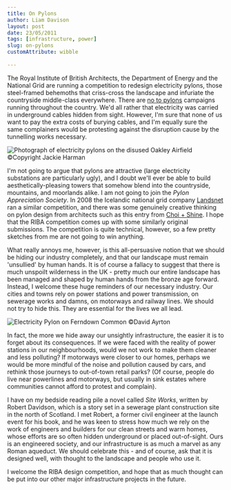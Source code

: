 ```yaml
---
title: On Pylons
author: Liam Davison
layout: post
date: 23/05/2011
tags: [infrastructure, power]
slug: on-pylons
customAttribute: wibble
	
---
```

The Royal Institute of British Architects, the Department of Energy and the National Grid are running a competition to redesign electricity pylons, those steel-framed behemoths that criss-cross the landscape and infuriate the countryside middle-class everywhere. There are [no to pylons](http://www.no-moor-pylons.co.uk "no moor pylons") campaigns running throughout the country. We'd all rather that electricity was carried in underground cables hidden from sight. However, I'm sure that none of us want to pay the extra costs of burying cables, and I'm equally sure the same complainers would be protesting against the disruption cause by the tunnelling works necessary.

![Photograph of electricity pylons on the disused Oakley Airfield](assets/pylons.jpg)  
©Copyright Jackie Harman

I'm not going to argue that pylons are attractive (large electricity substations are particularly ugly), and I doubt we'll ever be able to build aesthetically-pleasing towers that somehow blend into the countryside, mountains, and moorlands alike. I am not going to join the _Pylon Appreciation Society_. In 2008 the Icelandic national grid company [Landsnet](http://landsnet.is/ "Landset, Iceland's national electricity grid") ran a similar competition, and there was some genuinely creative thinking on pylon design from architects such as this entry from [Choi + Shine](http://www.choishine.com/Giants.html "Landsnet competition entry"). I hope that the RIBA competition comes up with some similarly original submissions. The competition is quite technical, however, so a few pretty sketches from me are not going to win anything.

What really annoys me, however, is this all-persuasive notion that we should be hiding our industry completely, and that our landscape must remain 'unsullied' by human hands. It is of course a fallacy to suggest that there is much unspoilt wilderness in the UK - pretty much our entire landscape has been managed and shaped by human hands from the bronze age forward. Instead, I welcome these huge reminders of our necessary industry. Our cities and towns rely on power stations and power transmission, on sewerage works and damns, on motorways and railway lines. We should not try to hide this. They are essential for the lives we all lead.

![Electricity Pylon on Ferndown Common](assets/pylon-ayrton.jpg)
©David Ayrton

In fact, the more we hide away our unsightly infrastructure, the easier it is to forget about its consequences. If we were faced with the reality of power stations in our neighbourhoods, would we not work to make them cleaner and less polluting? If motorways were closer to our homes, perhaps we would be more mindful of the noise and pollution caused by cars, and rethink those journeys to out-of-town retail parks? (Of course, people do live near powerlines and motorways, but usually in sink estates where communities cannot afford to protest and complain).

I have on my bedside reading pile a novel called _Site Works_, written by Robert Davidson, which is a story set in a sewerage plant construction site in the north of Scotland. I met Robert, a former civil engineer at the launch event for his book, and he was keen to stress how much we rely on the work of engineers and builders for our clean streets and warm homes, whose efforts are so often hidden underground or placed out-of-sight. Ours is an engineered society, and our infrastructure is as much a marvel as any Roman aqueduct. We should celebrate this - and of course, ask that it is designed well, with thought to the landscape and people who use it.

I welcome the RIBA design competition, and hope that as much thought can be put into our other major infrastructure projects in the future.
